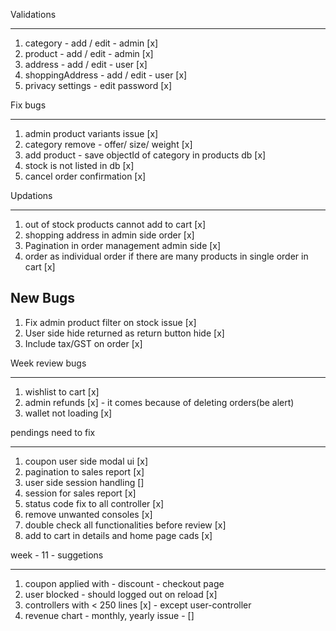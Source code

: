 Validations
__________________

1. category - add / edit - admin [x]
2. product - add / edit - admin [x]
3. address - add / edit  - user [x]
4. shoppingAddress - add / edit  - user [x]
5. privacy settings - edit password [x]

Fix bugs
_________________

1. admin product variants issue [x]
2. category remove - offer/ size/ weight [x]
3. add product - save objectId of category in products db [x]
4. stock is not listed in db [x]
5. cancel order confirmation [x]


Updations
_________________

1. out of stock products cannot add to cart [x]
2. shopping address in admin side order [x]
3. Pagination in order management admin side [x]
4. order as individual order if there are many products in single order in cart [x]




New Bugs
----------

1. Fix admin product filter on stock issue [x]
2. User side hide returned as return button hide [x]
3. Include tax/GST on order [x]
 

Week review bugs
________________

1. wishlist to cart [x]
2. admin refunds [x] - it comes because of deleting orders(be alert)
3. wallet not loading [x]


pendings need to fix
_______________________

1. coupon user side modal ui [x]
2. pagination to sales report [x]
3. user side session handling []
4. session for sales report [x]
5. status code fix to all controller [x]
6. remove unwanted consoles [x]
7. double check all functionalities before review [x]
8. add to cart in details and home page cads [x]


week - 11 - suggetions
_______________________

1. coupon applied with - discount - checkout page
2. user blocked - should logged out on reload [x]
3. controllers with < 250 lines [x] - except user-controller
4. revenue chart - monthly, yearly issue - []